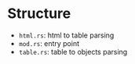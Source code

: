 # Structure
- `html.rs`: html to table parsing
- `mod.rs`: entry point
- `table.rs`: table to objects parsing
